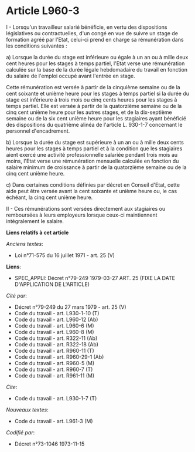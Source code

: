 # Article L960-3

I - Lorsqu'un travailleur salarié bénéficie, en vertu des dispositions législatives ou contractuelles, d'un congé en vue de
suivre un stage de formation agréé par l'Etat, celui-ci prend en charge sa rémunération dans les conditions suivantes :

a) Lorsque la durée du stage est inférieure ou égale à un an ou à mille deux cent heures pour les stages à temps partiel,
l'Etat verse une rémunération calculée sur la base de la durée légale hebdomadaire du travail en fonction du salaire de
l'emploi occupé avant l'entrée en stage.

Cette rémunération est versée à partir de la cinquième semaine ou de la cent soixante et unième heure pour les stages à temps
partiel si la durée du stage est inférieure à trois mois ou cinq cents heures pour les stages à temps partiel. Elle est
versée à partir de la quatorzième semaine ou de la cinq cent unième heure pour les autres stages, et de la dix-septième
semaine ou de la six cent unième heure pour les stagiaires ayant bénéficié des dispositions du quatrième alinéa de l'article
L. 930-1-7 concernant le personnel d'encadrement.

b) Lorsque la durée du stage est supérieure à un an ou à mille deux cents heures pour les stages à temps partiel et à la
condition que les stagiaires aient exercé une activité professionnelle salariée pendant trois mois au moins, l'Etat verse une
rémunération mensuelle calculée en fonction du salaire minimum de croissance à partir de la quatorzième semaine ou de la cinq
cent unième heure.

c) Dans certaines conditions définies par décret en Conseil d'Etat, cette aide peut être versée avant la cent soixante et
unième heure ou, le cas échéant, la cinq cent unième heure.

II - Ces rémunérations sont versées directement aux stagiaires ou remboursées à leurs employeurs lorsque ceux-ci maintiennent
intégralement le salaire.

**Liens relatifs à cet article**

_Anciens textes_:

  - Loi n°71-575 du 16 juillet 1971 - art. 25 (V)

**Liens**:

  - SPEC_APPLI: Décret n°79-249 1979-03-27 ART. 25 (FIXE LA DATE D'APPLICATION DE L'ARTICLE)

_Cité par_:

  - Décret n°79-249 du 27 mars 1979 - art. 25 (V)
  - Code du travail - art. L930-1-10 (T)
  - Code du travail - art. L960-12 (Ab)
  - Code du travail - art. L960-6 (M)
  - Code du travail - art. L960-8 (M)
  - Code du travail - art. R322-11 (Ab)
  - Code du travail - art. R322-18 (Ab)
  - Code du travail - art. R960-11 (T)
  - Code du travail - art. R960-29-1 (Ab)
  - Code du travail - art. R960-5 (M)
  - Code du travail - art. R960-7 (T)
  - Code du travail - art. R961-11 (M)

_Cite_:

  - Code du travail - art. L930-1-7 (T)

_Nouveaux textes_:

  - Code du travail - art. L961-3 (M)

_Codifié par_:

  - Décret n°73-1046 1973-11-15
